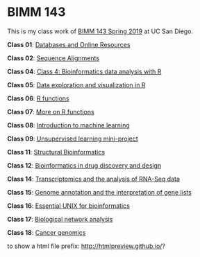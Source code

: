 # BIMM 143

This is my class work of [BIMM 143 Spring 2019](https://bioboot.github.io/bimm143_S19/) at UC San Diego.

**Class 01**: [Databases and Online Resources](https://github.com/yiiif/BIMM143/blob/master/class01/class01.md)

**Class 02**: [Sequence Alignments](https://github.com/yiiif/BIMM143/blob/master/class02/class02.md)

**Class 04**: [Class 4: Bioinformatics data analysis with R](https://github.com/yiiif/BIMM143/blob/master/class04/class04.md)

**Class 05**: [Data exploration and visualization in R](https://github.com/yiiif/BIMM143/blob/master/class05/class05.md)

**Class 06**: [R functions](https://github.com/yiiif/BIMM143/blob/master/class06/class06.md)

**Class 07**: [More on R functions](https://github.com/yiiif/BIMM143/blob/master/class07/class07.md)

**Class 08**: [Introduction to machine learning](https://github.com/yiiif/BIMM143/blob/master/class08/class08.md)

**Class 09**: [Unsupervised learning mini-project](https://github.com/yiiif/BIMM143/blob/master/class09/class09.md)

**Class 11**: [Structural Bioinformatics](https://github.com/yiiif/BIMM143/blob/master/class11/class11.md)

**Class 12**: [Bioinformatics in drug discovery and design](https://github.com/yiiif/BIMM143/blob/master/class12/class12.md)

**Class 14**: [Transcriptomics and the analysis of RNA-Seq data](https://github.com/yiiif/BIMM143/blob/master/class14/class14.md)

**Class 15**: [Genome annotation and the interpretation of gene lists](https://github.com/yiiif/BIMM143/blob/master/class15/class15.md)

**Class 16**: [Essential UNIX for bioinformatics](https://github.com/yiiif/BIMM143/blob/master/class16/class16.md)

**Class 17**: [Biological network analysis](https://github.com/yiiif/BIMM143/blob/master/class17/class17.md)

**Class 18**: [Cancer genomics](https://github.com/yiiif/BIMM143/blob/master/class18/class18.md)

to show a html file prefix: http://htmlpreview.github.io/?
